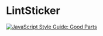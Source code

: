 # LintSticker

[![JavaScript Style Guide: Good Parts](https://img.shields.io/badge/code%20style-goodparts-brightgreen.svg?style=flat)](https://github.com/MimoSaha/LintSticker "JavaScript The Good Parts")
